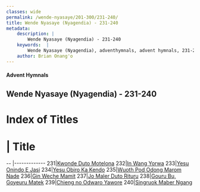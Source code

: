 ```yaml
---
classes: wide
permalink: /wende-nyasaye/201-300/231-240/
title: Wende Nyasaye (Nyagendia) - 231-240
metadata:
    description: |
        Wende Nyasaye (Nyagendia) - 231-240
    keywords:  |
        Wende Nyasaye (Nyagendia), adventhymnals, advent hymnals, 231-240
    author: Brian Onang'o
---
```


#### Advent Hymnals
## Wende Nyasaye (Nyagendia) - 231-240

# Index of Titles
# | Title                        
-- |-------------
231|[Kwonde Duto Motelona](/wende-nyasaye/201-300/231-240/Kwonde-Duto-Motelona)
232|[In Wang Yorwa](/wende-nyasaye/201-300/231-240/In-Wang-Yorwa)
233|[Yesu Onindo E Jasi](/wende-nyasaye/201-300/231-240/Yesu-Onindo-E-Jasi)
234|[Yesu Obiro Ka Kendo](/wende-nyasaye/201-300/231-240/Yesu-Obiro-Ka-Kendo)
235|[Wuoth Pod Odong Marom Nade](/wende-nyasaye/201-300/231-240/Wuoth-Pod-Odong-Marom-Nade)
236|[Gin Weche Mamit](/wende-nyasaye/201-300/231-240/Gin-Weche-Mamit)
237|[Jo Maler Duto Rituru](/wende-nyasaye/201-300/231-240/Jo-Maler-Duto-Rituru)
238|[Gouru Bu, Goyeuru Matek](/wende-nyasaye/201-300/231-240/Gouru-Bu,-Goyeuru-Matek)
239|[Chieng no Odwaro Yawore](/wende-nyasaye/201-300/231-240/Chieng-no-Odwaro-Yawore)
240|[Singruok Maber Ngang](/wende-nyasaye/201-300/231-240/Singruok-Maber-Ngang)